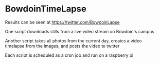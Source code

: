 # BowdoinTimeLapse

Results can be seen at https://twitter.com/BowdoinLapse


One script downloads stills from a live video stream on Bowdoin's campus


Another script takes all photos from the current day, creates a video timelapse from the images, and posts the video to twitter


Each script is scheduled as a cron job and run on a raspberry pi

